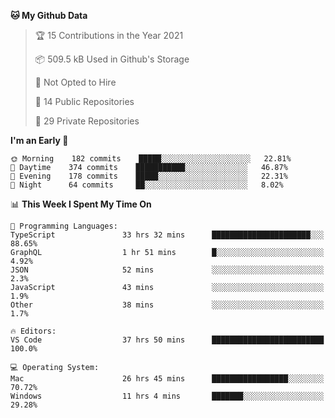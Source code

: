 <!--START_SECTION:waka-->
**🐱 My Github Data** 

> 🏆 15 Contributions in the Year 2021
 > 
> 📦 509.5 kB Used in Github's Storage 
 > 
> 🚫 Not Opted to Hire
 > 
> 📜 14 Public Repositories 
 > 
> 🔑 29 Private Repositories  
 > 
**I'm an Early 🐤** 

```text
🌞 Morning    182 commits    █████░░░░░░░░░░░░░░░░░░░░   22.81% 
🌆 Daytime    374 commits    ███████████░░░░░░░░░░░░░░   46.87% 
🌃 Evening    178 commits    █████░░░░░░░░░░░░░░░░░░░░   22.31% 
🌙 Night      64 commits     ██░░░░░░░░░░░░░░░░░░░░░░░   8.02%

```


📊 **This Week I Spent My Time On** 

```text
💬 Programming Languages: 
TypeScript               33 hrs 32 mins      ██████████████████████░░░   88.65% 
GraphQL                  1 hr 51 mins        █░░░░░░░░░░░░░░░░░░░░░░░░   4.92% 
JSON                     52 mins             ░░░░░░░░░░░░░░░░░░░░░░░░░   2.3% 
JavaScript               43 mins             ░░░░░░░░░░░░░░░░░░░░░░░░░   1.9% 
Other                    38 mins             ░░░░░░░░░░░░░░░░░░░░░░░░░   1.7%

🔥 Editors: 
VS Code                  37 hrs 50 mins      █████████████████████████   100.0%

💻 Operating System: 
Mac                      26 hrs 45 mins      █████████████████░░░░░░░░   70.72% 
Windows                  11 hrs 4 mins       ███████░░░░░░░░░░░░░░░░░░   29.28%

```


<!--END_SECTION:waka-->

